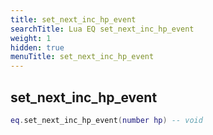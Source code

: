 ```yaml
---
title: set_next_inc_hp_event
searchTitle: Lua EQ set_next_inc_hp_event
weight: 1
hidden: true
menuTitle: set_next_inc_hp_event
---
```

## set_next_inc_hp_event
```lua
eq.set_next_inc_hp_event(number hp) -- void
```